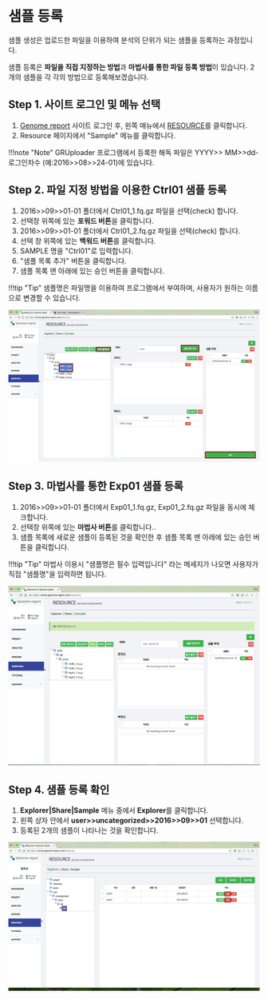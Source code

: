 # 샘플 등록

샘플 생성은 업로드한 파일을 이용하여 분석의 단위가 되는 샘플을 등록하는 과정입니다. 

샘플 등록은 **파일을 직접 지정하는 방법**과 **마법사를 통한 파일 등록 방법**이 있습니다. 2개의 샘플을 각 각의 방법으로 등록해보겠습니다.


## Step 1. 사이트 로그인 및 메뉴 선택

1. <a href="https://omics.genome-report.com/member" target="_blank">Genome report</a> 사이트 로그인 후, 왼쪽 매뉴에서 <a href="https://omics.genome-report.com/resource" target="_blank">RESOURCE</a>를 클릭합니다.
2. Resource 페이지에서 "Sample" 메뉴를 클릭합니다.

!!!note "Note"
    GRUploader 프로그램에서 등록한 해독 파일은  YYYY>> MM>>dd-로그인차수 (예:2016>>08>>24-01)에 있습니다.


## Step 2. 파일 지정 방법을 이용한 Ctrl01 샘플 등록 

1. 2016>>09>>01-01 폴더에서 Ctrl01_1.fq.gz 파일을 선택(check) 합니다.
1. 선택창 위쪽에 있는 **포워드 버튼**을 클릭합니다.
1. 2016>>09>>01-01 폴더에서 Ctrl01_2.fq.gz 파일을 선택(check) 합니다.
1. 선택 창 위쪽에 있는 **백워드 버튼**를 클릭합니다.
1. SAMPLE 명을  "Ctrl01"로 입력합니다.
1. "샘플 목록 추가" 버튼을 클릭합니다.
1. 샘플 목록 맨 아래에 있는 승인 버튼을 클릭합니다.

!!!tip "Tip"
        샘플명은 파일명을 이용하여 프로그램에서 부여하며, 사용자가 원하는 이름으로 변경할 수 있습니다.


![화면](https://github.com/genomereport/gimanual/raw/master/docs/images/sample_screen_1.jpg)


## Step 3. 마법사를 통한 Exp01 샘플 등록

1. 2016>>09>>01-01 폴더에서 Exp01_1.fq.gz, Exp01_2.fq.gz 파일을 동시에 체크합니다.
1. 선택창 위쪽에 있는 **마법사 버튼**를 클릭합니다..
1. 샘플 목록에 새로운 샘플이 등록된 것을 확인한 후 샘플 목록 맨 아래에 있는 승인 버튼을 클릭합니다.

!!!tip "Tip"
    마법사 이용시 "샘플명은 필수 입력입니다" 라는 메세지가 나오면 사용자가 직접 "샘플명"을 입력하면 됩니다.

![화면](https://github.com/genomereport/gimanual/raw/master/docs/images/sample_wizard.jpg)


## Step 4. 샘플 등록 확인

1. **Explorer|Share|Sample** 메뉴 중에서 **Explorer**를 클릭합니다.
1. 왼쪽 상자 안에서 **user>>uncategorized>>2016>>09>>01**  선택합니다. 
1. 등록된 2개의 샘플이 나타나는 것을 확인합니다.


![화면](https://github.com/genomereport/gimanual/raw/master/docs/images/sample_feature_screen1.jpg)

